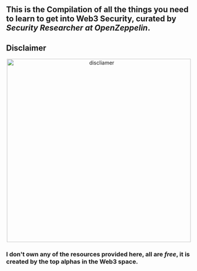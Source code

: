 ## This is the Compilation of all the things you need to learn to get into **Web3 Security**, curated by *Security Researcher at OpenZeppelin*.
## Disclaimer 

<p align="center">
<img src= "https://github.com/adityaxxz/Web3-Roadmap/assets/104155306/a0e9338e-ee92-4398-ade6-88b4c1b5af80" width="500" alt="discliamer">
<br/>

### I don't own any of the resources provided here, all are *free*, it is created by the top alphas in the Web3 space.
